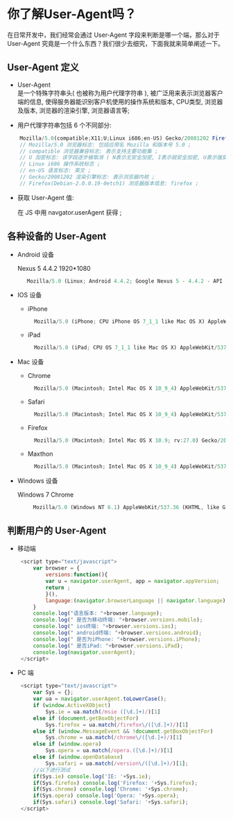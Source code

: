 # 你了解User-Agent吗？

在日常开发中，我们经常会通过 User-Agent 字段来判断是哪一个端，那么对于 User-Agent 究竟是一个什么东西？我们很少去细究，下面我就来简单阐述一下。

## User-Agent 定义

 - User-Agent  
   是一个特殊字符串头( 也被称为用户代理字符串 ), 被广泛用来表示浏览器客户端的信息, 使得服务器能识别客户机使用的操作系统和版本, CPU类型, 浏览器及版本, 浏览器的渲染引擎, 浏览器语言等;

 - 用户代理字符串包括 6 个不同部分: 

```javascript
    Mozilla/5.0(compatible;X11;U;Linux i686;en-US) Gecko/20081202 Firefox(Debian-2.0.0.19-0etch1);
    // Mozilla/5.0 浏览器标志: 包括应用名 Mozilla 和版本号 5.0 ;
    // compatible 浏览器兼容标志: 表示支持主要功能集 ;
    // U 加密标志: 该字段逐步被取消 ( N表示无安全加密, I表示弱安全加密, U表示强安全加密 ) ;
    // Linux i686 操作系统标志 ;
    // en-US 语言标志: 英文 ; 
    // Gecko/20081202 渲染引擎标志: 表示浏览器内核 ;
    // Firefox(Debian-2.0.0.19-0etch1) 浏览器版本信息: firefox ; 
```

 - 获取 User-Agent 值: 

   在 JS 中用 navgator.userAgent 获得 ;
  

## 各种设备的 User-Agent

 - Android 设备

   Nexus 5 4.4.2 1920*1080
   
   ```javascript
      Mozilla/5.0 (Linux; Android 4.4.2; Google Nexus 5 - 4.4.2 - API 19 - 1080x1920 Build/KOT49H) AppleWebKit/537.36 (KHTML, like Gecko) Version/4.0 Chrome/30.0.0.0 Mobile Safari/537.36
   ```
   
 - IOS 设备

    + iPhone

      ```javascript
        Mozilla/5.0 (iPhone; CPU iPhone OS 7_1_1 like Mac OS X) AppleWebKit/537.51.2 (KHTML, like Gecko) Version/7.0 Mobile/11D201 Safari/9537.53
      ```
     
    + iPad
    
      ```javascript
        Mozilla/5.0 (iPad; CPU OS 7_1_1 like Mac OS X) AppleWebKit/537.51.2 (KHTML, like Gecko) Version/7.0 Mobile/11D201 Safari/9537.53
      ```
    

 - Mac 设备

    + Chrome

      ```javascript
        Mozilla/5.0 (Macintosh; Intel Mac OS X 10_9_4) AppleWebKit/537.36 (KHTML, like Gecko) Chrome/36.0.1985.125 Safari/537.36
      ```
     
    + Safari
    
      ```javascript
        Mozilla/5.0 (Macintosh; Intel Mac OS X 10_9_4) AppleWebKit/537.77.4 (KHTML, like Gecko) Version/7.0.5 Safari/537.77.4
      ```
      
    + Firefox
    
      ```javascript
        Mozilla/5.0 (Macintosh; Intel Mac OS X 10.9; rv:27.0) Gecko/20100101 Firefox/27.0
      ```
      
    + Maxthon
    
      ```javascript
        Mozilla/5.0 (Macintosh; Intel Mac OS X 10_9_4) AppleWebKit/537.77.4 (KHTML, like Gecko) Maxthon/4.2.3
      ```
      

 - Windows 设备

   Windows 7 Chrome
   
   ```javascript
        Mozilla/5.0 (Windows NT 6.1) AppleWebKit/537.36 (KHTML, like Gecko) Chrome/36.0.1985.125 Safari/537.36
   ```
   
   

## 判断用户的 User-Agent

 - 移动端

   ```javascript
    <script type="text/javascript">
        var browser = {
            versions:function(){ 
            var u = navigator.userAgent, app = navigator.appVersion; 
            return ;
            }(),
            language:(navigator.browserLanguage || navigator.language).toLowerCase()
        } 
        console.log("语言版本: "+browser.language);
        console.log(" 是否为移动终端: "+browser.versions.mobile);
        console.log(" ios终端: "+browser.versions.ios);
        console.log(" android终端: "+browser.versions.android);
        console.log(" 是否为iPhone: "+browser.versions.iPhone);
        console.log(" 是否iPad: "+browser.versions.iPad);
        console.log(navigator.userAgent);
    </script>
   ```
   

 - PC 端

   ```javascript
    <script type="text/javascript">
        var Sys = {};
        var ua = navigator.userAgent.toLowerCase();
        if (window.ActiveXObject)
            Sys.ie = ua.match(/msie ([\d.]+)/)[1]
        else if (document.getBoxObjectFor)
            Sys.firefox = ua.match(/firefox\/([\d.]+)/)[1]
        else if (window.MessageEvent && !document.getBoxObjectFor)
            Sys.chrome = ua.match(/chrome\/([\d.]+)/)[1]
        else if (window.opera)
            Sys.opera = ua.match(/opera.([\d.]+)/)[1]
        else if (window.openDatabase)
            Sys.safari = ua.match(/version\/([\d.]+)/)[1];
        //以下进行测试
        if(Sys.ie) console.log('IE: '+Sys.ie);
        if(Sys.firefox) console.log('Firefox: '+Sys.firefox);
        if(Sys.chrome) console.log('Chrome: '+Sys.chrome);
        if(Sys.opera) console.log('Opera: '+Sys.opera);
        if(Sys.safari) console.log('Safari: '+Sys.safari);
    </script>
   ```